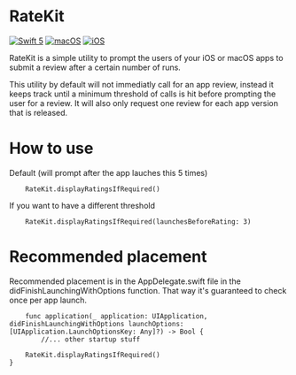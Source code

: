 # RateKit

[![Swift 5](https://img.shields.io/badge/language-Swift-orange.svg)](https://swift.org)
[![macOS](https://img.shields.io/badge/OS-macOS-green.svg)](https://developer.apple.com/macos/)
[![iOS](https://img.shields.io/badge/OS-iOS-green.svg)](https://developer.apple.com/ios/)

RateKit is a simple utility to prompt the users of your iOS or macOS apps to submit a review after a certain number of runs.

This utility by default will not immediatly call for an app review, instead it keeps track until a minimum threshold of calls is hit before prompting the user for a review. It will also only request one review for each app version that is released.

# How to use

Default (will prompt after the app lauches this 5 times)

```
    RateKit.displayRatingsIfRequired()
```

If you want to have a different threshold

```
    RateKit.displayRatingsIfRequired(launchesBeforeRating: 3)

```

# Recommended placement

Recommended placement is in the AppDelegate.swift file in the didFinishLaunchingWithOptions function. That way it's guaranteed to check once per app launch.

```
    func application(_ application: UIApplication, didFinishLaunchingWithOptions launchOptions: [UIApplication.LaunchOptionsKey: Any]?) -> Bool {
        //... other startup stuff
        
    RateKit.displayRatingsIfRequired()
}
```
